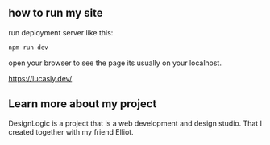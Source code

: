 

## how to run my site

run deployment server like this:

```bash
npm run dev
```

open your browser to see the page its usually on your localhost.

https://lucasly.dev/

## Learn more about my project

DesignLogic is a project that is a web development and design studio. That I created together with my friend Elliot.
